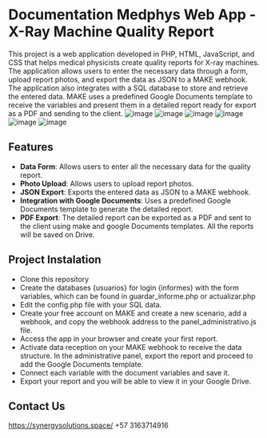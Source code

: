 # Documentation Medphys Web App - X-Ray Machine Quality Report

This project is a web application developed in PHP, HTML, JavaScript, and CSS that helps medical physicists create quality reports for X-ray machines. The application allows users to enter the necessary data through a form, upload report photos, and export the data as JSON to a MAKE webhook. The application also integrates with a SQL database to store and retrieve the entered data. MAKE uses a predefined Google Documents template to receive the variables and present them in a detailed report ready for export as a PDF and sending to the client.
![image](https://github.com/user-attachments/assets/53277577-963b-47e3-b676-0d48285f8581)
![image](https://github.com/user-attachments/assets/57a50963-70c3-4a8f-88b3-a58e3b783436)
![image](https://github.com/user-attachments/assets/e3ba253f-dd82-43a5-ab83-9de95fe1bc3c)
![image](https://github.com/user-attachments/assets/9f562696-6d0e-450a-a34c-3ad599547a0f)
![image](https://github.com/user-attachments/assets/29966ac3-b00a-4554-a50f-a98c7b0bc737)
![image](https://github.com/user-attachments/assets/e5b16087-818f-468a-aa6e-3104389d184e)







## Features

- **Data Form**: Allows users to enter all the necessary data for the quality report.
- **Photo Upload**: Allows users to upload report photos.
- **JSON Export**: Exports the entered data as JSON to a MAKE webhook.
- **Integration with Google Documents**: Uses a predefined Google Documents template to generate the detailed report.
- **PDF Export**: The detailed report can be exported as a PDF and sent to the client using make and google Documents templates. All the reports will be saved on Drive.

## Project Instalation

- Clone this repository
- Create the databases {usuarios} for login {informes} with the form variables, which can be found in guardar_informe.php or actualizar.php
- Edit the config.php file with your SQL data.
- Create your free account on MAKE and create a new scenario, add a webhook, and copy the webhook address to the panel_administrativo.js file.
- Access the app in your browser and create your first report.
- Activate data reception on your MAKE webhook to receive the data structure. In the administrative panel, export the report and proceed to add the Google Documents template.
- Connect each variable with the document variables and save it.
- Export your report and you will be able to view it in your Google Drive.


## Contact Us
https://synergysolutions.space/
+57 3163714916 
